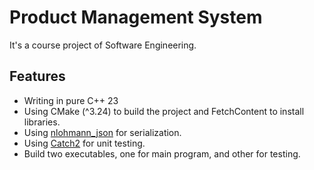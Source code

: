 # Product Management System

It's a course project of Software Engineering.

## Features
- Writing in pure C++ 23
- Using CMake (^3.24) to build the project and FetchContent to install libraries.
- Using [nlohmann_json](https://github.com/nlohmann/json.git) for serialization.
- Using [Catch2](https://github.com/catchorg/Catch2.git) for unit testing.
- Build two executables, one for main program, and other for testing.